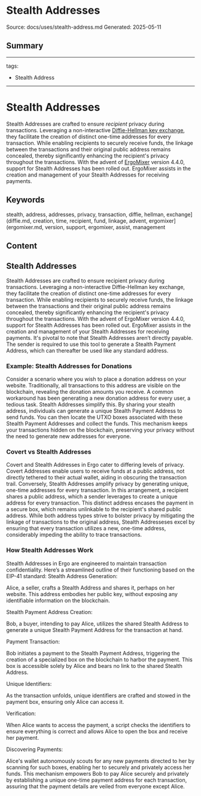 # Stealth Addresses
Source: docs/uses/stealth-address.md
Generated: 2025-05-11

## Summary
---
tags:
  - Stealth Address
---
# Stealth Addresses

Stealth Addresses are crafted to ensure *recipient* privacy during transactions. Leveraging a non-interactive [Diffie-Hellman key exchange](diffie.md), they facilitate the creation of distinct one-time addresses for every transaction. While enabling recipients to securely receive funds, the linkage between the transactions and their original public address remains concealed, thereby significantly enhancing the recipient's privacy throughout the transactions. With the advent of [ErgoMixer](ergomixer.md) version 4.4.0, support for Stealth Addresses has been rolled out. ErgoMixer assists in the creation and management of your Stealth Addresses for receiving payments.

## Keywords
stealth, address, addresses, privacy, transaction, diffie, hellman, exchange](diffie.md, creation, time, recipient, fund, linkage, advent, ergomixer](ergomixer.md, version, support, ergomixer, assist, management

## Content
## Stealth Addresses
Stealth Addresses are crafted to ensure recipient privacy during transactions. Leveraging a non-interactive Diffie-Hellman key exchange, they facilitate the creation of distinct one-time addresses for every transaction. While enabling recipients to securely receive funds, the linkage between the transactions and their original public address remains concealed, thereby significantly enhancing the recipient's privacy throughout the transactions.
With the advent of ErgoMixer version 4.4.0, support for Stealth Addresses has been rolled out. ErgoMixer assists in the creation and management of your Stealth Addresses for receiving payments. It's pivotal to note that Stealth Addresses aren’t directly payable. The sender is required to use this tool to generate a Stealth Payment Address, which can thereafter be used like any standard address.

### Example: Stealth Addresses for Donations
Consider a scenario where you wish to place a donation address on your website. Traditionally, all transactions to this address are visible on the blockchain, revealing the donation amounts you receive. A common workaround has been generating a new donation address for every user, a tedious task. Stealth Addresses simplify this. By sharing your stealth address, individuals can generate a unique Stealth Payment Address to send funds. You can then locate the UTXO boxes associated with these Stealth Payment Addresses and collect the funds. This mechanism keeps your transactions hidden on the blockchain, preserving your privacy without the need to generate new addresses for everyone.

### Covert vs Stealth Addresses
Covert and Stealth Addresses in Ergo cater to differing levels of privacy. Covert Addresses enable users to receive funds at a public address, not directly tethered to their actual wallet, aiding in obscuring the transaction trail. Conversely, Stealth Addresses amplify privacy by generating unique, one-time addresses for every transaction. In this arrangement, a recipient shares a public address, which a sender leverages to create a unique address for every transaction. This distinct address encases the payment in a secure box, which remains unlinkable to the recipient's shared public address. While both address types strive to bolster privacy by mitigating the linkage of transactions to the original address, Stealth Addresseses excel by ensuring that every transaction utilizes a new, one-time address, considerably impeding the ability to trace transactions.

### How Stealth Addresses Work
Stealth Addresses in Ergo are engineered to maintain transaction confidentiality. Here’s a streamlined outline of their functioning based on the EIP-41 standard:
Stealth Address Generation:

Alice, a seller, crafts a Stealth Address and shares it, perhaps on her website. This address embodies her public key, without exposing any identifiable information on the blockchain.



Stealth Payment Address Creation:

Bob, a buyer, intending to pay Alice, utilizes the shared Stealth Address to generate a unique Stealth Payment Address for the transaction at hand.



Payment Transaction:

Bob initiates a payment to the Stealth Payment Address, triggering the creation of a specialized box on the blockchain to harbor the payment. This box is accessible solely by Alice and bears no link to the shared Stealth Address.



Unique Identifiers:

As the transaction unfolds, unique identifiers are crafted and stowed in the payment box, ensuring only Alice can access it.



Verification:

When Alice wants to access the payment, a script checks the identifiers to ensure everything is correct and allows Alice to open the box and receive her payment.



Discovering Payments:

Alice's wallet autonomously scouts for any new payments directed to her by scanning for such boxes, enabling her to securely and privately access her funds.
This mechanism empowers Bob to pay Alice securely and privately by establishing a unique one-time payment address for each transaction, assuring that the payment details are veiled from everyone except Alice.
